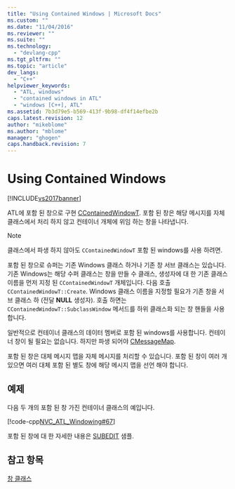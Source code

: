 ```yaml
---
title: "Using Contained Windows | Microsoft Docs"
ms.custom: ""
ms.date: "11/04/2016"
ms.reviewer: ""
ms.suite: ""
ms.technology: 
  - "devlang-cpp"
ms.tgt_pltfrm: ""
ms.topic: "article"
dev_langs: 
  - "C++"
helpviewer_keywords: 
  - "ATL, windows"
  - "contained windows in ATL"
  - "windows [C++], ATL"
ms.assetid: 7b3d79e5-b569-413f-9b98-df4f14efbe2b
caps.latest.revision: 12
author: "mikeblome"
ms.author: "mblome"
manager: "ghogen"
caps.handback.revision: 7
---
```

# Using Contained Windows
[!INCLUDE[vs2017banner](../assembler/inline/includes/vs2017banner.md)]

ATL에 포함 된 창으로 구현  [CContainedWindowT](../atl/reference/ccontainedwindowt-class.md).  포함 된 창은 해당 메시지를 자체 클래스에서 처리 하지 않고 컨테이너 개체에 위임 하는 창을 나타냅니다.  
  
> [!NOTE]
>  클래스에서 파생 하지 않아도 `CContainedWindowT` 포함 된 windows를 사용 하려면.  
  
 포함 된 창으로 슈퍼는 기존 Windows 클래스 하거나 기존 창 서브 클래스는 있습니다.  기존 Windows는 해당 수퍼 클래스는 창을 만들 수 클래스, 생성자에 대 한 기존 클래스 이름을 먼저 지정 된 `CContainedWindowT` 개체입니다.  다음 호출 `CContainedWindowT::Create`.  Windows 클래스 이름을 지정할 필요가 기존 창을 서브 클래스 하 \(전달  **NULL** 생성자\).  호출 하면는 `CContainedWindowT::SubclassWindow` 메서드를 하위 클래스화 되는 창 핸들을 사용 합니다.  
  
 일반적으로 컨테이너 클래스의 데이터 멤버로 포함 된 windows를 사용합니다.  컨테이너 창이 될 필요는 없습니다. 하지만 파생 되어야  [CMessageMap](../atl/reference/cmessagemap-class.md).  
  
 포함 된 창은 대체 메시지 맵을 자체 메시지를 처리할 수 있습니다.  포함 된 창이 여러 개 있으면 여러 대체 포함 된 별도 창에 해당 메시지 맵을 선언 해야 합니다.  
  
## 예제  
 다음 두 개의 포함 된 창 가진 컨테이너 클래스의 예입니다.  
  
 [!code-cpp[NVC_ATL_Windowing#67](../atl/codesnippet/CPP/using-contained-windows_1.h)]  
  
 포함 된 창에 대 한 자세한 내용은  [SUBEDIT](../top/visual-cpp-samples.md) 샘플.  
  
## 참고 항목  
 [창 클래스](../atl/atl-window-classes.md)